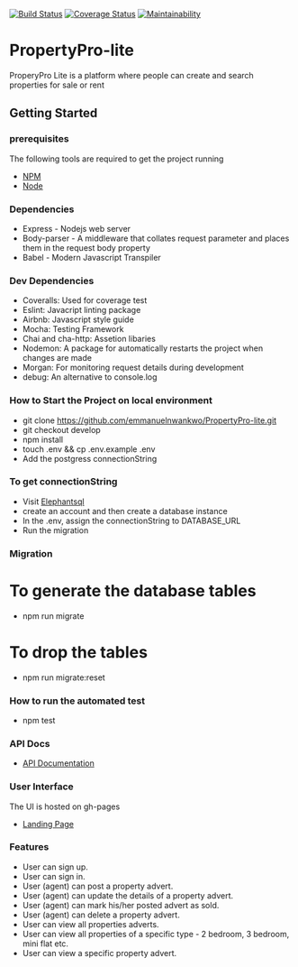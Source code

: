 [![Build Status](https://travis-ci.com/emmanuelnwankwo/PropertyPro-lite.svg?branch=develop)](https://travis-ci.com/emmanuelnwankwo/PropertyPro-lite) [![Coverage Status](https://coveralls.io/repos/github/emmanuelnwankwo/PropertyPro-lite/badge.svg?branch=develop)](https://coveralls.io/github/emmanuelnwankwo/PropertyPro-lite?branch=develop) [![Maintainability](https://api.codeclimate.com/v1/badges/a9d51b8fa32df9caaa10/maintainability)](https://codeclimate.com/github/emmanuelnwankwo/PropertyPro-lite/maintainability)

# PropertyPro-lite
ProperyPro Lite is a platform where people can create and search properties for sale or rent

## Getting Started

### prerequisites
 The following tools are required to get the project running
 * [NPM](https://www.npmjs.com/)
 * [Node](https://nodejs.org/en/)

### Dependencies
* Express - Nodejs web server
* Body-parser - A middleware that collates request parameter and places them in the request body property
* Babel - Modern Javascript Transpiler

### Dev Dependencies
- Coveralls: Used for coverage test
- Eslint: Javacript linting package
- Airbnb: Javascript style guide
- Mocha: Testing Framework
- Chai and cha-http: Assetion libaries
- Nodemon: A package for automatically restarts the project when changes are made
- Morgan: For monitoring request details during development
- debug: An alternative to console.log

### How to Start the Project on local environment
* git clone  https://github.com/emmanuelnwankwo/PropertyPro-lite.git
* git checkout develop
* npm install
* touch .env && cp .env.example .env
* Add the postgress connectionString

### To get connectionString
* Visit [Elephantsql](https://www.elephantsql.com)
* create an account and then create a database instance
* In the .env, assign the connectionString to DATABASE_URL
* Run the migration

### Migration
# To generate the database tables
- npm run migrate

# To drop the tables
- npm run migrate:reset

### How to run the automated test
* npm test

### API Docs
* [API Documentation](https://propertypro-lit.herokuapp.com/api/docs/)

### User Interface
The UI is hosted on gh-pages
* [Landing Page](https://emmanuelnwankwo.github.io/PropertyPro-lite/UI/index)

### Features
- User can sign up.
- User can sign in.
- User (agent) can post a property advert.
- User (agent) can update the details of a property advert.
- User (agent) can mark his/her posted advert as sold.
- User (agent) can delete a property advert.
- User can view all properties adverts.
- User can view all properties of a specific type - 2 bedroom, 3 bedroom, mini flat etc.
- User can view a specific property advert.